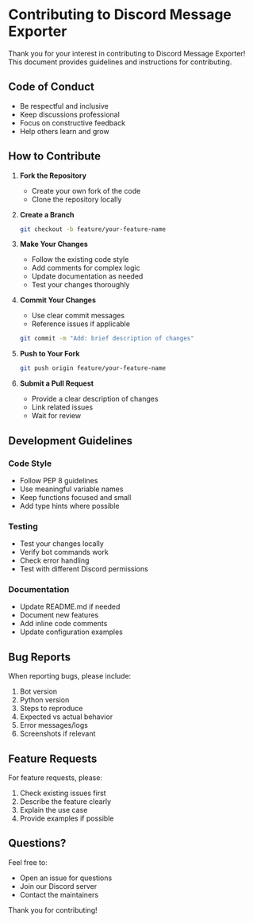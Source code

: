 # Contributing to Discord Message Exporter

Thank you for your interest in contributing to Discord Message Exporter! This document provides guidelines and instructions for contributing.

## Code of Conduct

- Be respectful and inclusive
- Keep discussions professional
- Focus on constructive feedback
- Help others learn and grow

## How to Contribute

1. **Fork the Repository**
   - Create your own fork of the code
   - Clone the repository locally

2. **Create a Branch**
   ```bash
   git checkout -b feature/your-feature-name
   ```

3. **Make Your Changes**
   - Follow the existing code style
   - Add comments for complex logic
   - Update documentation as needed
   - Test your changes thoroughly

4. **Commit Your Changes**
   - Use clear commit messages
   - Reference issues if applicable
   ```bash
   git commit -m "Add: brief description of changes"
   ```

5. **Push to Your Fork**
   ```bash
   git push origin feature/your-feature-name
   ```

6. **Submit a Pull Request**
   - Provide a clear description of changes
   - Link related issues
   - Wait for review

## Development Guidelines

### Code Style
- Follow PEP 8 guidelines
- Use meaningful variable names
- Keep functions focused and small
- Add type hints where possible

### Testing
- Test your changes locally
- Verify bot commands work
- Check error handling
- Test with different Discord permissions

### Documentation
- Update README.md if needed
- Document new features
- Add inline code comments
- Update configuration examples

## Bug Reports

When reporting bugs, please include:
1. Bot version
2. Python version
3. Steps to reproduce
4. Expected vs actual behavior
5. Error messages/logs
6. Screenshots if relevant

## Feature Requests

For feature requests, please:
1. Check existing issues first
2. Describe the feature clearly
3. Explain the use case
4. Provide examples if possible

## Questions?

Feel free to:
- Open an issue for questions
- Join our Discord server
- Contact the maintainers

Thank you for contributing! 